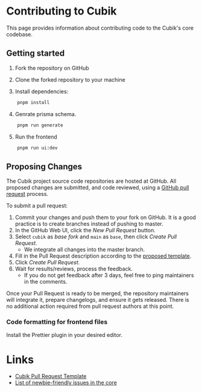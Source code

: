 # Contributing to Cubik

This page provides information about contributing code to the Cubik's core codebase.

## Getting started

1. Fork the repository on GitHub

2. Clone the forked repository to your machine

3. Install dependencies:

```bash
    pnpm install
```

4. Genrate prisma schema.

```bash
    pnpm run generate
```

5. Run the frontend

```bash
    pnpm run ui:dev
```
## Proposing Changes

The Cubik project source code repositories are hosted at GitHub.
All proposed changes are submitted, and code reviewed, using a [GitHub pull request](https://docs.github.com/en/pull-requests/collaborating-with-pull-requests/proposing-changes-to-your-work-with-pull-requests/about-pull-requests) process.

To submit a pull request:

1. Commit your changes and push them to your fork on GitHub.
   It is a good practice is to create branches instead of pushing to master.
2. In the GitHub Web UI, click the _New Pull Request_ button.
3. Select `cubik` as _base fork_ and `main` as `base`, then click _Create Pull Request_.
   - We integrate all changes into the master branch.
4. Fill in the Pull Request description according to the [proposed template](https://github.com/cubik-so/cubik/blob/contribution/PULL_REQUEST_TEMPLATE.md).
5. Click _Create Pull Request_.
6. Wait for results/reviews, process the feedback.
   - If you do not get feedback after 3 days, feel free to ping maintainers in the comments.

Once your Pull Request is ready to be merged,
the repository maintainers will integrate it, prepare changelogs, and
ensure it gets released.
There is no additional action required from pull request authors at this point.

### Code formatting for frontend files

Install the Prettier plugin in your desired editor.

# Links

- [Cubik Pull Request Template](https://github.com/cubik-so/cubik/blob/contribution/PULL_REQUEST_TEMPLATE.md)
- [List of newbie-friendly issues in the core](<https://github.com/cubik-so/cubik/issues?q=is%3Aopen+is%3Aissue+label%3A%22good+first+issue%22>)
```
